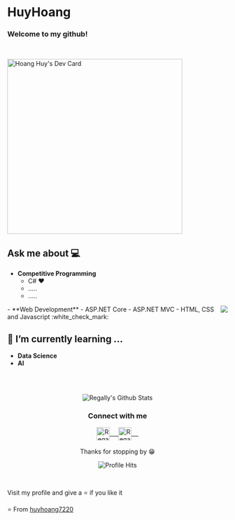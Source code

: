 # HuyHoang

###  Welcome to my github!&nbsp;
 <br/>
 
<a href="https://app.daily.dev/huyhoang7220"><img src="https://api.daily.dev/devcards/44bc1b49a9ce4ab495bbea145c0c2541.png?r=odd" width="400" alt="Hoang Huy's Dev Card"/></a>

 
## Ask me about :computer: 
- **Competitive Programming**
	- C# ❤️
	- .....
	- .....

<img align="right" src="https://github.com/huyhoang7220/huyhoang7220/blob/master/resources/Developer.gif"/>
- **Web Development**
    - ASP.NET Core
    - ASP.NET MVC
	- HTML, CSS and Javascript :white_check_mark:

## 🌱 I’m currently learning ...
- **Data Science**
- **AI**
<br/>
  <br/>



<p align="center">
<img align="center" src="https://github-readme-stats.vercel.app/api?username=huyhoang7220&&show_icons=true&theme=radical" alt="Regally's Github Stats">
</p>  

<div align="center">
  <h3 align="center">Connect with me</h3> 
</div>
<p align="center">
 <a href="https://www.linkedin.com/in/bui-huy-hoang-125b34234/" target="blank">
  <img align="center" alt="Regally's LinkedIn" width="30px" src="https://www.vectorlogo.zone/logos/linkedin/linkedin-icon.svg" /> &nbsp; &nbsp;
 </a>
 <a href="https://www.facebook.com/huyhoang7220/" target="blank">
  <img align="center" alt="Regally's Facebook" width="30px" src="https://www.vectorlogo.zone/logos/facebook/facebook-icon.svg" /> &nbsp; &nbsp;
 </a>
  <br/>
  <br/>
  Thanks for stopping by 😁<br/>
</p>
<p align="center"><img alt="Profile Hits" src="https://hits.seeyoufarm.com/api/count/incr/badge.svg?url=https%3A%2F%2Fgithub.com%2Fmramra3004" /></p>
<br/>
<p>
Visit my profile and give a ⭐️ if you like it</p>

⭐️ From [huyhoang7220](https://github.com/huyhoang7220)


